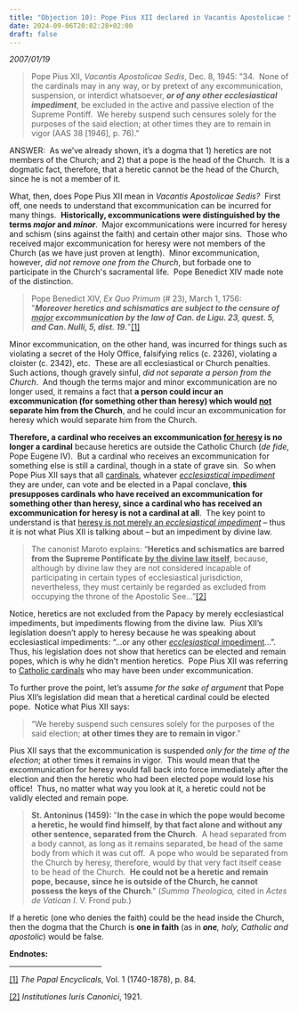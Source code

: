 ```yaml
---
title: "Objection 10): Pope Pius XII declared in Vacantis Apostolicae Sedis that a cardinal, no matter what excommunication he’s under, can be elected pope."
date: 2024-09-06T20:02:28+02:00
draft: false
---
```



*2007/01/19*

<blockquote>
<p>Pope Pius XII, <em>Vacantis Apostolicae Sedis</em>, Dec. 8, 1945: "34.  None of the cardinals may in any way, or by pretext of any excommunication, suspension, or interdict whatsoever, <strong><em>or of any other ecclesiastical impediment</em></strong>, be excluded in the active and passive election of the Supreme Pontiff.  We hereby suspend such censures solely for the purposes of the said election; at other times they are to remain in vigor (AAS 38 [1946], p. 76)."</p>
</blockquote>
<p>ANSWER:  As we’ve already shown, it’s a dogma that 1) heretics are not members of the Church; and 2) that a pope is the head of the Church.  It is a dogmatic fact, therefore, that a heretic cannot be the head of the Church, since he is not a member of it.</p>
<p>What, then, does Pope Pius XII mean in <em>Vacantis Apostolicae Sedis?  </em>First off, one needs to understand that excommunication can be incurred for many things.  <strong>Historically, excommunications were distinguished by the terms <em>major</em> and <em>minor</em></strong>.  Major excommunications were incurred for heresy and schism (sins against the faith) and certain other major sins.  Those who received major excommunication for heresy were not members of the Church (as we have just proven at length).  Minor excommunication, however<em>, did not remove one from the Church</em>, but forbade one to participate in the Church's sacramental life.  Pope Benedict XIV made note of the distinction.</p>
<blockquote>
<p>Pope Benedict XIV, <em>Ex Quo Primum</em> (# 23), March 1, 1756: <br />"<strong><em>Moreover heretics and schismatics are subject to the censure of <u>major</u> excommunication by the law of Can. de Ligu. 23, quest. 5, and Can. Nulli, 5, dist. 19</em>.</strong>"<a href="#_edn1" name="_ednref1">[1]</a></p>
</blockquote>
<p>Minor excommunication, on the other hand, was incurred for things such as violating a secret of the Holy Office, falsifying relics (c. 2326), violating a cloister (c. 2342), etc.  These are all ecclesiastical or Church penalties.  Such actions, though gravely sinful, <em>did not separate a person from the Church</em>.  And though the terms major and minor excommunication are no longer used, it remains a fact that <strong>a person could incur an excommunication (for something other than heresy) which would <u>not</u> separate him from the Church</strong>, and he could incur an excommunication for heresy which would separate him from the Church.</p>
<p><strong>Therefore, a cardinal who receives an excommunication <u>for heresy</u> is no longer a cardinal</strong> because heretics are outside the Catholic Church (<em>de fide</em>, Pope Eugene IV).  But a cardinal who receives an excommunication for something else is still a cardinal, though in a state of grave sin.  So when Pope Pius XII says that all <u>cardinals</u>, whatever <em><u>ecclesiastical impediment</u></em> they are under, can vote and be elected in a Papal conclave, <strong>this presupposes cardinals who have received an excommunication for something other than heresy, since a cardinal who has received an excommunication for heresy is not a cardinal at all</strong>.  The key point to understand is that <u>heresy is not merely an <em>ecclesiastical impediment</em></u> – thus it is not what Pius XII is talking about – but an impediment by divine law. </p>
<blockquote>
<p>The canonist Maroto explains: “<strong>Heretics and schismatics are barred from the Supreme Pontificate <u>by the divine law itself</u></strong>, because, although by divine law they are not considered incapable of participating in certain types of ecclesiastical jurisdiction, nevertheless, they must certainly be regarded as excluded from occupying the throne of the Apostolic See…”<a href="#_edn2" name="_ednref2">[2]</a></p>
</blockquote>
<p>Notice, heretics are not excluded from the Papacy by merely ecclesiastical impediments, but impediments flowing from the divine law.  Pius XII’s legislation doesn’t apply to heresy because he was speaking about ecclesiastical impediments: “…or any other <em><u>ecclesiastical </u></em><u>impediment</u>…”.  Thus, his legislation does not show that heretics can be elected and remain popes, which is why he didn’t mention heretics.  Pope Pius XII was referring to <u>Catholic cardinals</u> who may have been under excommunication. </p>
<p>To further prove the point, let’s assume <em>for the sake of argument </em>that Pope Pius XII’s legislation did mean that a heretical cardinal could be elected pope.  Notice what Pius XII says:</p>
<blockquote>
<p>“We hereby suspend such censures solely for the purposes of the said election; <strong>at other times they are to remain in vigor</strong>.”</p>
</blockquote>
<p>Pius XII says that the excommunication is suspended <em>only for the time of the election</em>; at other times it remains in vigor.  This would mean that the excommunication for heresy would fall back into force immediately after the election and then the heretic who had been elected pope would lose his office!  Thus, no matter what way you look at it, a heretic could not be validly elected and remain pope.</p>
<blockquote>
<p><strong>St. Antoninus (1459): </strong>"<strong>In the case in which the pope would become a heretic, he would find himself, by that fact alone and without any other sentence, separated from the Church</strong>.  A head separated from a body cannot, as long as it remains separated, be head of the same body from which it was cut off.  A pope who would be separated from the Church by heresy, therefore, would by that very fact itself cease to be head of the Church.  <strong>He could not be a heretic and remain pope, because, since he is outside of the Church, he cannot possess the keys of the Church</strong>." (<em>Summa Theologica,</em> cited in <em>Actes de Vatican I</em>. V. Frond pub.)</p>
</blockquote>
<p>If a heretic (one who denies the faith) could be the head inside the Church, then the dogma that the Church is <strong>one in faith</strong> (as in<strong> <em>one</em></strong><em>, holy, Catholic and apostolic</em>) would be false.</p>

<div class="content-notes"><strong>Endnotes:</strong><hr align="left" size="1" width="33%" />
<div>
<p><a href="#_ednref1" name="_edn1">[1]</a> <em>The Papal Encyclicals</em>, Vol. 1 (1740-1878), p. 84.</p>
</div>
<div>
<p><a href="#_ednref2" name="_edn2">[2]</a> <em>Institutiones Iuris Canonici</em>, 1921.</p>
</div>
</div>
